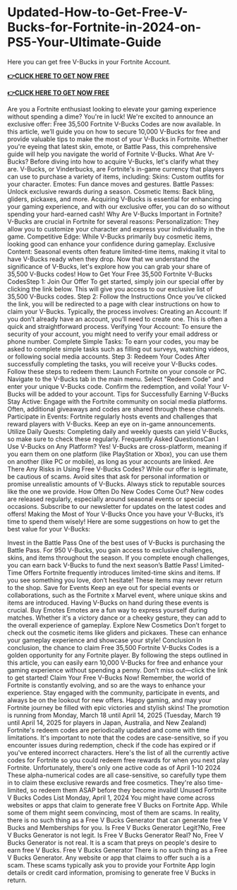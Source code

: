 # Updated-How-to-Get-Free-V-Bucks-for-Fortnite-in-2024-on-PS5-Your-Ultimate-Guide
Here you can get free V-Bucks in your Fortnite Account.



**[👉CLICK HERE TO GET NOW FREE](https://link.gettrendd.com/fortnite)**

**[👉CLICK HERE TO GET NOW FREE](https://link.gettrendd.com/fortnite)**



Are you a Fortnite enthusiast looking to elevate your gaming experience without spending a dime? You're in luck! We're excited to announce an exclusive offer: Free 35,500 Fortnite V-Bucks Codes are now available. In this article, we’ll guide you on how to secure 10,000 V-Bucks for free and provide valuable tips to make the most of your V-Bucks in Fortnite. Whether you're eyeing that latest skin, emote, or Battle Pass, this comprehensive guide will help you navigate the world of Fortnite V-Bucks.
What Are V-Bucks?
Before diving into how to acquire V-Bucks, let's clarify what they are. V-Bucks, or Vinderbucks, are Fortnite's in-game currency that players can use to purchase a variety of items, including:
Skins: Custom outfits for your character.
Emotes: Fun dance moves and gestures.
Battle Passes: Unlock exclusive rewards during a season.
Cosmetic Items: Back bling, gliders, pickaxes, and more.
Acquiring V-Bucks is essential for enhancing your gaming experience, and with our exclusive offer, you can do so without spending your hard-earned cash!
Why Are V-Bucks Important in Fortnite?
V-Bucks are crucial in Fortnite for several reasons:
Personalization: They allow you to customize your character and express your individuality in the game.
Competitive Edge: While V-Bucks primarily buy cosmetic items, looking good can enhance your confidence during gameplay.
Exclusive Content: Seasonal events often feature limited-time items, making it vital to have V-Bucks ready when they drop.
Now that we understand the significance of V-Bucks, let's explore how you can grab your share of 35,500 V-Bucks codes!
How to Get Your Free 35,500 Fortnite V-Bucks CodesStep 1: Join Our Offer
To get started, simply join our special offer by clicking the link below. This will give you access to our exclusive list of 35,500 V-Bucks codes.
Step 2: Follow the Instructions
Once you’ve clicked the link, you will be redirected to a page with clear instructions on how to claim your V-Bucks. Typically, the process involves:
Creating an Account: If you don’t already have an account, you’ll need to create one. This is often a quick and straightforward process.
Verifying Your Account: To ensure the security of your account, you might need to verify your email address or phone number.
Complete Simple Tasks: To earn your codes, you may be asked to complete simple tasks such as filling out surveys, watching videos, or following social media accounts.
Step 3: Redeem Your Codes
After successfully completing the tasks, you will receive your V-Bucks codes. Follow these steps to redeem them:
Launch Fortnite on your console or PC.
Navigate to the V-Bucks tab in the main menu.
Select "Redeem Code" and enter your unique V-Bucks code.
Confirm the redemption, and voila! Your V-Bucks will be added to your account.
Tips for Successfully Earning V-Bucks
Stay Active: Engage with the Fortnite community on social media platforms. Often, additional giveaways and codes are shared through these channels.
Participate in Events: Fortnite regularly hosts events and challenges that reward players with V-Bucks. Keep an eye on in-game announcements.
Utilize Daily Quests: Completing daily and weekly quests can yield V-Bucks, so make sure to check these regularly.
Frequently Asked QuestionsCan I Use V-Bucks on Any Platform?
Yes! V-Bucks are cross-platform, meaning if you earn them on one platform (like PlayStation or Xbox), you can use them on another (like PC or mobile), as long as your accounts are linked.
Are There Any Risks in Using Free V-Bucks Codes?
While our offer is legitimate, be cautious of scams. Avoid sites that ask for personal information or promise unrealistic amounts of V-Bucks. Always stick to reputable sources like the one we provide.
How Often Do New Codes Come Out?
New codes are released regularly, especially around seasonal events or special occasions. Subscribe to our newsletter for updates on the latest codes and offers!
Making the Most of Your V-Bucks
Once you have your V-Bucks, it’s time to spend them wisely! Here are some suggestions on how to get the best value for your V-Bucks:

Invest in the Battle Pass
One of the best uses of V-Bucks is purchasing the Battle Pass. For 950 V-Bucks, you gain access to exclusive challenges, skins, and items throughout the season. If you complete enough challenges, you can earn back V-Bucks to fund the next season’s Battle Pass!
Limited-Time Offers
Fortnite frequently introduces limited-time skins and items. If you see something you love, don’t hesitate! These items may never return to the shop.
Save for Events
Keep an eye out for special events or collaborations, such as the Fortnite x Marvel event, where unique skins and items are introduced. Having V-Bucks on hand during these events is crucial.
Buy Emotes
Emotes are a fun way to express yourself during matches. Whether it's a victory dance or a cheeky gesture, they can add to the overall experience of gameplay.
Explore New Cosmetics
Don’t forget to check out the cosmetic items like gliders and pickaxes. These can enhance your gameplay experience and showcase your style!
Conclusion
In conclusion, the chance to claim Free 35,500 Fortnite V-Bucks Codes is a golden opportunity for any Fortnite player. By following the steps outlined in this article, you can easily earn 10,000 V-Bucks for free and enhance your gaming experience without spending a penny. Don’t miss out—click the link to get started!
Claim Your Free V-Bucks Now!
Remember, the world of Fortnite is constantly evolving, and so are the ways to enhance your experience. Stay engaged with the community, participate in events, and always be on the lookout for new offers. Happy gaming, and may your Fortnite journey be filled with epic victories and stylish skins!
The promotion is running from Monday, March 18 until April 14, 2025 (Tuesday, March 19 until April 14, 2025 for players in Japan, Australia, and New Zealand)
Fortnite's redeem codes are periodically updated and come with time limitations. It's important to note that the codes are case-sensitive, so if you encounter issues during redemption, check if the code has expired or if you've entered incorrect characters.
Here's the list of all the currently active codes for Fortnite so you could redeem free rewards for when you next play Fortnite. Unfortunately, there's only one active code as of April 1-10 2024
These alpha-numerical codes are all case-sensitive, so carefully type them in to claim these exclusive rewards and free cosmetics. They're also time-limited, so redeem them ASAP before they become invalid!
Unused Fortnite V Bucks Codes List Monday, April 1, 2024
You might have come across websites or apps that claim to generate free V Bucks on Fortnite App. While some of them might seem convincing, most of them are scams. In reality, there is no such thing as a Free V Bucks Generator that can generate free V Bucks and Memberships for you.
Is Free V Bucks Generator Legit?No, Free V Bucks Generator is not legit.
Is Free V Bucks Generator Real?
No, Free V Bucks Generator is not real. It is a scam that preys on people's desire to earn free V Bucks.
Free V Bucks Generator
There is no such thing as a Free V Bucks Generator. Any website or app that claims to offer such a is a scam. These scams typically ask you to provide your Fortnite App login details or credit card information, promising to generate free V Bucks in return.
